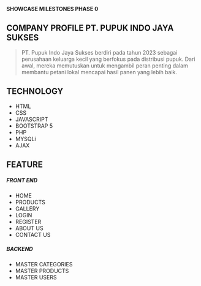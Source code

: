 **SHOWCASE MILESTONES PHASE 0**

## COMPANY PROFILE PT. PUPUK INDO JAYA SUKSES

>PT. Pupuk Indo Jaya Sukses berdiri pada tahun 2023 sebagai perusahaan keluarga kecil yang berfokus pada distribusi pupuk. Dari awal, mereka memutuskan untuk mengambil peran penting dalam membantu petani lokal mencapai hasil panen yang lebih baik.

## TECHNOLOGY

 - HTML
 - CSS
 - JAVASCRIPT
 - BOOTSTRAP 5
 - PHP
 - MYSQLi
 - AJAX

## FEATURE
##### FRONT END

 - HOME
 - PRODUCTS
 - GALLERY
 - LOGIN
 - REGISTER
 - ABOUT US
 - CONTACT US
 
##### BACKEND
 - MASTER CATEGORIES
 - MASTER PRODUCTS
 - MASTER USERS
